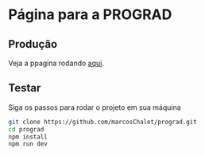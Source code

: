 # Página para a PROGRAD

## Produção

Veja a ppagina rodando [aqui](https://prograd-beta.vercel.app).

## Testar

Siga os passos para rodar o projeto em sua máquina

```sh
git clone https://github.com/marcosChalet/prograd.git
cd prograd
npm install
npm run dev
```
